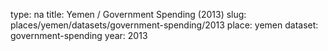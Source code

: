 type: na
title: Yemen / Government Spending (2013)
slug: places/yemen/datasets/government-spending/2013
place: yemen
dataset: government-spending
year: 2013
